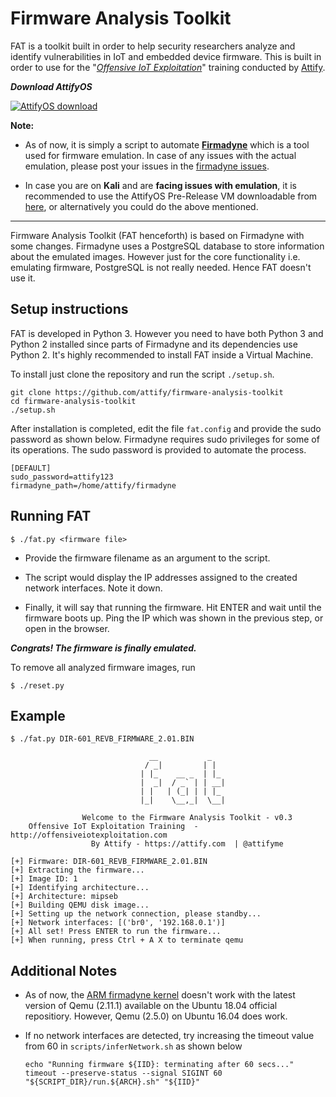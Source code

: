 # Firmware Analysis Toolkit 

FAT is a toolkit built in order to help security researchers analyze and identify vulnerabilities in IoT and embedded device firmware. This is built in order to use for the "*[Offensive IoT Exploitation](http://offensiveiotexploitation.com/)*" training conducted by [Attify](https://attify.com). 

_**Download AttifyOS**_

[![AttifyOS download](https://i.ytimg.com/vi/nQdrVTcAPkI/hqdefault.jpg)](https://www.youtube.com/watch?v=nQdrVTcAPkI "Setting up AttifyOS")

**Note:** 

+ As of now, it is simply a script to automate **[Firmadyne](https://github.com/firmadyne/firmadyne)** which is a tool used for firmware emulation. In case of any issues with the actual emulation, please post your issues in the [firmadyne issues](https://github.com/firmadyne/firmadyne/issues).  

+ In case you are on **Kali** and are **facing issues with emulation**, it is recommended to use the AttifyOS Pre-Release VM downloadable from [here](http://tinyurl.com/attifyos), or alternatively you could do the above mentioned.  

---

Firmware Analysis Toolkit (FAT henceforth) is based on Firmadyne with some changes. Firmadyne uses a PostgreSQL database to store information about the emulated images. However just for the core functionality i.e. emulating firmware, PostgreSQL is not really needed. Hence FAT doesn't use it.

## Setup instructions 

FAT is developed in Python 3. However you need to have both Python 3 and Python 2 installed since parts of Firmadyne and its dependencies use Python 2. It's highly recommended to install FAT inside a Virtual Machine.

To install just clone the repository and run the script `./setup.sh`.

```
git clone https://github.com/attify/firmware-analysis-toolkit
cd firmware-analysis-toolkit
./setup.sh
```

After installation is completed, edit the file `fat.config` and provide the sudo password as shown below. Firmadyne requires sudo privileges for some of its operations. The sudo password is provided to automate the process.

```
[DEFAULT]
sudo_password=attify123
firmadyne_path=/home/attify/firmadyne
```

## Running FAT 

```
$ ./fat.py <firmware file>
```

+ Provide the firmware filename as an argument to the script.

+ The script would display the IP addresses assigned to the created network interfaces. Note it down.

+ Finally, it will say that running the firmware. Hit ENTER and wait until the firmware boots up. Ping the IP which was shown in the previous step, or open in the browser. 

***Congrats! The firmware is finally emulated.***

To remove all analyzed firmware images, run

```
$ ./reset.py
```

## Example

```
$ ./fat.py DIR-601_REVB_FIRMWARE_2.01.BIN 

                               __           _   
                              / _|         | |  
                             | |_    __ _  | |_ 
                             |  _|  / _` | | __|
                             | |   | (_| | | |_ 
                             |_|    \__,_|  \__|                    
                    
                Welcome to the Firmware Analysis Toolkit - v0.3
    Offensive IoT Exploitation Training  - http://offensiveiotexploitation.com
                  By Attify - https://attify.com  | @attifyme
    
[+] Firmware: DIR-601_REVB_FIRMWARE_2.01.BIN
[+] Extracting the firmware...
[+] Image ID: 1
[+] Identifying architecture...
[+] Architecture: mipseb
[+] Building QEMU disk image...
[+] Setting up the network connection, please standby...
[+] Network interfaces: [('br0', '192.168.0.1')]
[+] All set! Press ENTER to run the firmware...
[+] When running, press Ctrl + A X to terminate qemu
```

## Additional Notes

- As of now, the [ARM firmadyne kernel](https://github.com/firmadyne/kernel-v4.1) doesn't work with the latest version of Qemu (2.11.1) available on the Ubuntu 18.04 official repositiory. However, Qemu (2.5.0) on Ubuntu 16.04 does work.

- If no network interfaces are detected, try increasing the timeout value from 60 in `scripts/inferNetwork.sh` as shown below
    ```
    echo "Running firmware ${IID}: terminating after 60 secs..."
    timeout --preserve-status --signal SIGINT 60 "${SCRIPT_DIR}/run.${ARCH}.sh" "${IID}"
    ```